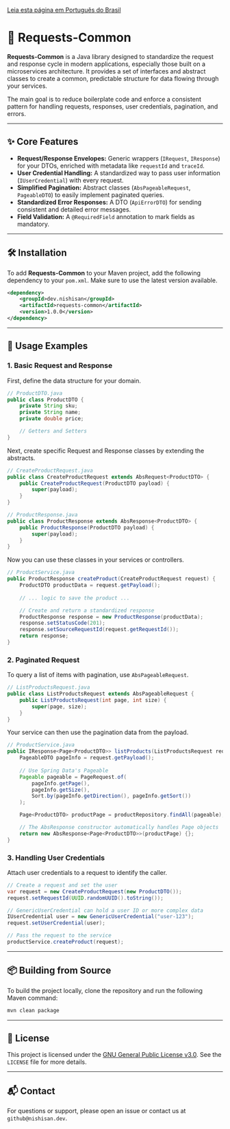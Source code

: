 [Leia esta página em Português do Brasil](README.pt-BR.md)

# 📨 Requests-Common



**Requests-Common** is a Java library designed to standardize the request and response cycle in modern applications, especially those built on a microservices architecture. It provides a set of interfaces and abstract classes to create a common, predictable structure for data flowing through your services.

The main goal is to reduce boilerplate code and enforce a consistent pattern for handling requests, responses, user credentials, pagination, and errors.

---

## ✨ Core Features

*   **Request/Response Envelopes:** Generic wrappers (`IRequest`, `IResponse`) for your DTOs, enriched with metadata like `requestId` and `traceId`.
*   **User Credential Handling:** A standardized way to pass user information (`IUserCredential`) with every request.
*   **Simplified Pagination:** Abstract classes (`AbsPageableRequest`, `PageableDTO`) to easily implement paginated queries.
*   **Standardized Error Responses:** A DTO (`ApiErrorDTO`) for sending consistent and detailed error messages.
*   **Field Validation:** A `@RequiredField` annotation to mark fields as mandatory.

---

## 🛠️ Installation

To add **Requests-Common** to your Maven project, add the following dependency to your `pom.xml`. Make sure to use the latest version available.

```xml
<dependency>
    <groupId>dev.nishisan</groupId>
    <artifactId>requests-common</artifactId>
    <version>1.0.0</version>
</dependency>
```

---

## 🚀 Usage Examples

### 1. Basic Request and Response

First, define the data structure for your domain.

```java
// ProductDTO.java
public class ProductDTO {
    private String sku;
    private String name;
    private double price;

    // Getters and Setters
}
```

Next, create specific Request and Response classes by extending the abstracts.

```java
// CreateProductRequest.java
public class CreateProductRequest extends AbsRequest<ProductDTO> {
    public CreateProductRequest(ProductDTO payload) {
        super(payload);
    }
}

// ProductResponse.java
public class ProductResponse extends AbsResponse<ProductDTO> {
    public ProductResponse(ProductDTO payload) {
        super(payload);
    }
}
```

Now you can use these classes in your services or controllers.

```java
// ProductService.java
public ProductResponse createProduct(CreateProductRequest request) {
    ProductDTO productData = request.getPayload();
    
    // ... logic to save the product ...

    // Create and return a standardized response
    ProductResponse response = new ProductResponse(productData);
    response.setStatusCode(201);
    response.setSourceRequestId(request.getRequestId());
    return response;
}
```

### 2. Paginated Request

To query a list of items with pagination, use `AbsPageableRequest`.

```java
// ListProductsRequest.java
public class ListProductsRequest extends AbsPageableRequest {
    public ListProductsRequest(int page, int size) {
        super(page, size);
    }
}
```

Your service can then use the pagination data from the payload.

```java
// ProductService.java
public IResponse<Page<ProductDTO>> listProducts(ListProductsRequest request) {
    PageableDTO pageInfo = request.getPayload();
    
    // Use Spring Data's Pageable
    Pageable pageable = PageRequest.of(
        pageInfo.getPage(),
        pageInfo.getSize(),
        Sort.by(pageInfo.getDirection(), pageInfo.getSort())
    );

    Page<ProductDTO> productPage = productRepository.findAll(pageable);

    // The AbsResponse constructor automatically handles Page objects
    return new AbsResponse<Page<ProductDTO>>(productPage) {};
}
```

### 3. Handling User Credentials

Attach user credentials to a request to identify the caller.

```java
// Create a request and set the user
var request = new CreateProductRequest(new ProductDTO());
request.setRequestId(UUID.randomUUID().toString());

// GenericUserCredential can hold a user ID or more complex data
IUserCredential user = new GenericUserCredential("user-123");
request.setUserCredential(user);

// Pass the request to the service
productService.createProduct(request);
```

---

## 📦 Building from Source

To build the project locally, clone the repository and run the following Maven command:

```bash
mvn clean package
```

---

## 📄 License

This project is licensed under the [GNU General Public License v3.0](https://www.gnu.org/licenses/gpl-3.0.html). See the `LICENSE` file for more details.

---

## 📬 Contact

For questions or support, please open an issue or contact us at `github@nishisan.dev`.
